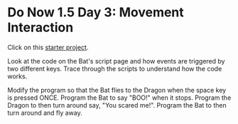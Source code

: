 # Do Now 1.5 Day 3: Movement Interaction

Click on this [starter project](http://snap.berkeley.edu/snapsource/snap.html#present:Username=whuangpha&ProjectName=160201%20Do%20Now%20Bat%20and%20Dragon).

Look at the code on the Bat's script page and how events are triggered by two different keys. Trace through the scripts to understand how the code works.

Modify the program so that the Bat flies to the Dragon when the space key is pressed ONCE. Program the Bat to say "BOO!" when it stops. Program the Dragon to then turn around say, "You scared me!". Program the Bat to then turn around and fly away.

